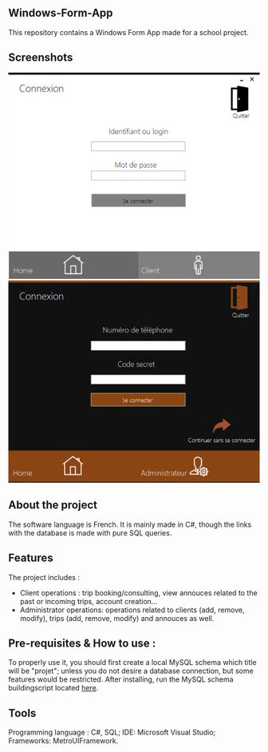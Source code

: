 ## Windows-Form-App
This repository contains a Windows Form App made for a school project. 

## Screenshots 
![Admin side (home):](Accueil_Admin.PNG)
![Client side (home):](Accueil_admin_client.PNG)


## About the project
The software language is French. It is mainly made in C#, though the links with the database is made with pure SQL queries. 

## Features
The project includes : 
- Client operations : trip booking/consulting, view annouces related to the past or incoming trips, account creation...
- Administrator operations: operations related to clients (add, remove, modify), trips (add, remove, modify) and annouces as well. 

## Pre-requisites & How to use :
To properly use it, you should first create a local MySQL schema which title will be "projet"; unless you do not desire a database connection,
but some features would be restricted. After installing, run the MySQL schema buildingscript located [here](https://github.com/Justsecret123/Windows-Form-App/blob/master/Project/Mini-projet/bin/Debug/Projet_db.sql).

## Tools
Programming language : C#, SQL; IDE: Microsoft Visual Studio; Frameworks: MetroUIFramework.

